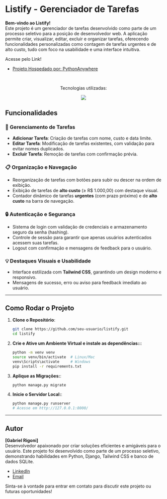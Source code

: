 # Listify - Gerenciador de Tarefas  

**Bem-vindo ao Listify!**  
Este projeto é um gerenciador de tarefas desenvolvido como parte de um processo seletivo para a posição de desenvolvedor web. A aplicação permite criar, visualizar, editar, excluir e organizar tarefas, oferecendo funcionalidades personalizadas como contagem de tarefas urgentes e de alto custo, tudo com foco na usabilidade e uma interface intuitiva.  

Acesse pelo Link!
- [Projeto Hospedado por: PythonAnywhere](https://listifyapp.pythonanywhere.com/)  


<div align="center">
<br>
   <p>Tecnologias utilizadas:</p>
  <img align="center" src="https://skillicons.dev/icons?i=python,django,tailwind,sqlite">
</div>

## Funcionalidades  

### 🔧 **Gerenciamento de Tarefas**  
- **Adicionar Tarefa**: Criação de tarefas com nome, custo e data limite.  
- **Editar Tarefa**: Modificação de tarefas existentes, com validação para evitar nomes duplicados.  
- **Excluir Tarefa**: Remoção de tarefas com confirmação prévia.  

### 📋 **Organização e Navegação**  
- Reorganização de tarefas com botões para subir ou descer na ordem de exibição.  
- Exibição de tarefas de **alto custo** (≥ R$ 1.000,00) com destaque visual.  
- Contador dinâmico de tarefas **urgentes** (com prazo próximo) e de **alto custo** na barra de navegação.  

### 🔒 **Autenticação e Segurança**  
- Sistema de login com validação de credenciais e armazenamento seguro da senha (hashing).  
- Controle de sessão para garantir que apenas usuários autenticados acessem suas tarefas.  
- Logout com confirmação e mensagens de feedback para o usuário.  

### 💡 **Destaques Visuais e Usabilidade**  
- Interface estilizada com **Tailwind CSS**, garantindo um design moderno e responsivo.  
- Mensagens de sucesso, erro ou aviso para feedback imediato ao usuário.  

---

## Como Rodar o Projeto  

1. **Clone o Repositório**:  
   ```bash
   git clone https://github.com/seu-usuario/listify.git
   cd listify

2. **Crie e Ative um Ambiente Virtual e instale as dependências::**:  
   ```bash
   python -m venv venv
   source venv/bin/activate  # Linux/Mac
   venv\Scripts\activate     # Windows
   pip install -r requirements.txt

3. **Aplique as Migrações:**:  
   ```bash
   python manage.py migrate

4. **Inicie o Servidor Local:**:  
   ```bash
   python manage.py runserver
   # Acesse em http://127.0.0.1:8000/

---

## Autor  

**[Gabriel Rigoni]**  
Desenvolvedor apaixonado por criar soluções eficientes e amigáveis para o usuário. Este projeto foi desenvolvido como parte de um processo seletivo, demonstrando habilidades em Python, Django, Tailwind CSS e banco de dados SQLite.  

- [LinkedIn](https://www.linkedin.com/in/gabriel-rigoni-martins/)  
- [Email](rigonigabriel12@gmail.com)  

Sinta-se à vontade para entrar em contato para discutir este projeto ou futuras oportunidades!

